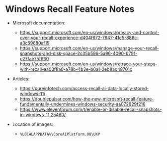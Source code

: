 
# Windows Recall Feature Notes

- Microsoft documentation: 
  + https://support.microsoft.com/en-us/windows/privacy-and-control-over-your-recall-experience-d404f672-7647-41e5-886c-a3c59680af15
  + https://support.microsoft.com/en-us/windows/manage-your-recall-snapshots-and-disk-space-2c35b596-5a96-4090-b791-c27fae75f660
  + https://support.microsoft.com/en-us/windows/retrace-your-steps-with-recall-aa03f8a0-a78b-4b3e-b0a1-2eb8ac48701c


- Articles:
  + https://pureinfotech.com/access-recall-ai-data-locally-stored-windows-11/
  + https://doublepulsar.com/how-the-new-microsoft-recall-feature-fundamentally-undermines-windows-security-aa072829f218
  + https://www.elevenforum.com/t/enable-or-disable-recall-snapshots-in-windows-11.25460/


- Location of images:
  + ```%LOCALAPPDATA%\CoreAIPlatform.00\UKP```







